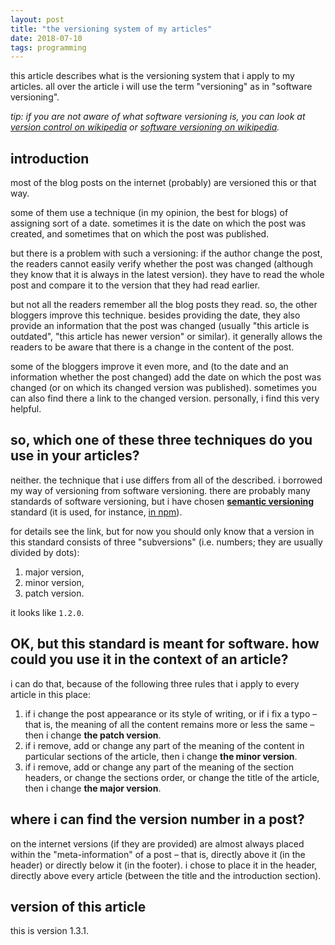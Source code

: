 ```yaml
---
layout: post
title: "the versioning system of my articles"
date: 2018-07-10
tags: programming
---
```


this article describes what is the versioning system that i apply to my articles. all over the article i will use the term "versioning" as in "software versioning".

_tip: if you are not aware of what software versioning is, you can look at [version control on wikipedia](https://en.wikipedia.org/wiki/Version_control) or [software versioning on wikipedia](https://en.wikipedia.org/wiki/Software_versioning)._

## introduction

most of the blog posts on the internet (probably) are versioned this or that way.

some of them use a technique (in my opinion, the best for blogs) of assigning sort of a date. sometimes it is the date on which the post was created, and sometimes that on which the post was published.

but there is a problem with such a versioning: if the author change the post, the readers cannot easily verify whether the post was changed (although they know that it is always in the latest version). they have to read the whole post and compare it to the version that they had read earlier.

but not all the readers remember all the blog posts they read. so, the other bloggers improve this technique. besides providing the date, they also provide an information that the post was changed (usually "this article is outdated", "this article has newer version" or similar). it generally allows the readers to be aware that there is a change in the content of the post.

some of the bloggers improve it even more, and (to the date and an information whether the post changed) add the date on which the post was changed (or on which its changed version was published). sometimes you can also find there a link to the changed version. personally, i find this very helpful.

## so, which one of these three techniques do you use in your articles?

neither. the technique that i use differs from all of the described. i borrowed my way of versioning from software versioning. there are probably many standards of software versioning, but i have chosen [**semantic versioning**](https://semver.org/) standard (it is used, for instance, [in npm](https://docs.npmjs.com/getting-started/semantic-versioning)).

for details see the link, but for now you should only know that a version in this standard consists of three "subversions" (i.e. numbers; they are usually divided by dots):
1. major version,
2. minor version,
3. patch version.

it looks like `1.2.0`.

## OK, but this standard is meant for software. how could you use it in the context of an article?

i can do that, because of the following three rules that i apply to every article in this place:
1. if i change the post appearance or its style of writing, or if i fix a typo – that is, the meaning of all the content remains more or less the same – then i change **the patch version**.
2. if i remove, add or change any part of the meaning of the content in particular sections of the article, then i change **the minor version**.
3. if i remove, add or change any part of the meaning of the section headers, or change the sections order, or change the title of the article, then i change **the major version**.

## where i can find the version number in a post?

on the internet versions (if they are provided) are almost always placed within the "meta-information" of a post – that is, directly above it (in the header) or directly below it (in the footer). i chose to place it in the header, directly above every article (between the title and the introduction section).

## version of this article

this is version 1.3.1.